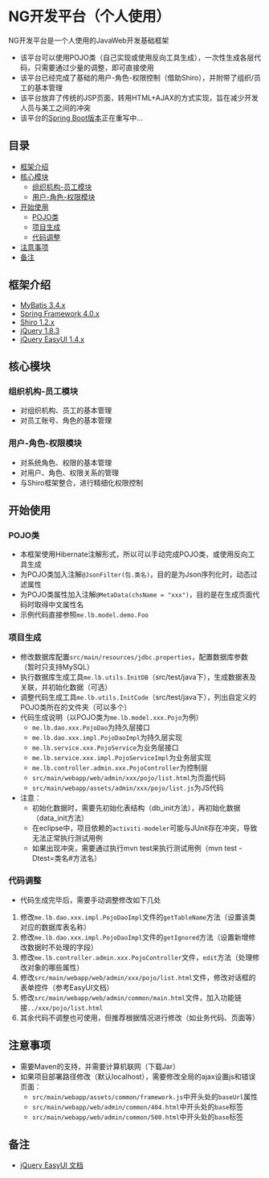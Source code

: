 NG开发平台（个人使用）
======
NG开发平台是一个人使用的JavaWeb开发基础框架
* 该平台可以使用POJO类（自己实现或使用反向工具生成），一次性生成各层代码，只需要通过少量的调整，即可直接使用
* 该平台已经完成了基础的用户-角色-权限控制（借助Shiro），并附带了组织/员工的基本管理
* 该平台放弃了传统的JSP页面，转用HTML+AJAX的方式实现，旨在减少开发人员与美工之间的冲突
* 该平台的[Spring Boot版本](https://github.com/tylanbin/platform-ng-springboot/)正在重写中...

## 目录
* [框架介绍](#框架介绍)
* [核心模块](#核心模块)
	* [组织机构-员工模块](#组织机构-员工模块)
	* [用户-角色-权限模块](#用户-角色-权限模块)
* [开始使用](#开始使用)
	* [POJO类](#POJO类)
	* [项目生成](#项目生成)
	* [代码调整](#代码调整)
* [注意事项](#注意事项)
* [备注](#备注)

## 框架介绍
* [MyBatis 3.4.x](http://www.mybatis.org/mybatis-3/zh/)
* [Spring Framework 4.0.x](http://projects.spring.io/spring-framework/)
* [Shiro 1.2.x](http://shiro.apache.org/)
* [jQuery 1.8.3](http://jquery.com/)
* [jQuery EasyUI 1.4.x](http://www.jeasyui.com/)

## 核心模块
### 组织机构-员工模块
* 对组织机构、员工的基本管理
* 对员工账号、角色的基本管理

### 用户-角色-权限模块
* 对系统角色、权限的基本管理
* 对用户、角色、权限关系的管理
* 与Shiro框架整合，进行精细化权限控制

## 开始使用
### POJO类
* 本框架使用Hibernate注解形式，所以可以手动完成POJO类，或使用反向工具生成
* 为POJO类加入注解`@JsonFilter(包.类名)`，目的是为Json序列化时，动态过滤属性
* 为POJO类属性加入注解`@MetaData(chsName = "xxx")`，目的是在生成页面代码时取得中文属性名
* 示例代码直接参照`me.lb.model.demo.Foo`

### 项目生成
* 修改数据库配置`src/main/resources/jdbc.properties`，配置数据库参数（暂时只支持MySQL）
* 执行数据库生成工具`me.lb.utils.InitDB`（src/test/java下），生成数据表及关联，并初始化数据（可选）
* 调整代码生成工具`me.lb.utils.InitCode`（src/test/java下），列出自定义的POJO类所在的文件夹（可以多个）
* 代码生成说明（以POJO类为`me.lb.model.xxx.Pojo`为例）
	* `me.lb.dao.xxx.PojoDao`为持久层接口
	* `me.lb.dao.xxx.impl.PojoDaoImpl`为持久层实现
	* `me.lb.service.xxx.PojoService`为业务层接口
	* `me.lb.service.xxx.impl.PojoServiceImpl`为业务层实现
	* `me.lb.controller.admin.xxx.PojoController`为控制层
	* `src/main/webapp/web/admin/xxx/pojo/list.html`为页面代码
	* `src/main/webapp/assets/admin/xxx/pojo/list.js`为JS代码
* 注意：
	* 初始化数据时，需要先初始化表结构（db_init方法），再初始化数据（data_init方法）
	* 在eclipse中，项目依赖的`activiti-modeler`可能与JUnit存在冲突，导致无法正常执行测试用例
	* 如果出现冲突，需要通过执行mvn test来执行测试用例（mvn test -Dtest=类名#方法名）

### 代码调整
* 代码生成完毕后，需要手动调整修改如下几处
1. 修改`me.lb.dao.xxx.impl.PojoDaoImpl`文件的`getTableName`方法（设置该类对应的数据库表名称）
2. 修改`me.lb.dao.xxx.impl.PojoDaoImpl`文件的`getIgnored`方法（设置新增修改数据时不处理的字段）
3. 修改`me.lb.controller.admin.xxx.PojoController`文件，`edit`方法（处理修改对象的哪些属性）
4. 修改`src/main/webapp/web/admin/xxx/pojo/list.html`文件，修改对话框的表单控件（参考EasyUI文档）
5. 修改`src/main/webapp/web/admin/common/main.html`文件，加入功能链接`../xxx/pojo/list.html`
6. 其余代码不调整也可使用，但推荐根据情况进行修改（如业务代码、页面等）

## 注意事项
* 需要Maven的支持，并需要计算机联网（下载Jar）
* 如果项目部署路径修改（默认localhost），需要修改全局的ajax设置js和错误页面：
	* `src/main/webapp/assets/common/framework.js`中开头处的`baseUrl`属性
	* `src/main/webapp/web/admin/common/404.html`中开头处的`base`标签
	* `src/main/webapp/web/admin/common/500.html`中开头处的`base`标签

## 备注
* [jQuery EasyUI 文档](http://www.jeasyui.com/documentation/index.php)
